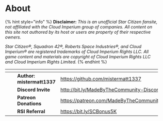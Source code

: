 # About

{% hint style="info" %}
**Disclaimer:** _This is an unofficial Star Citizen fansite, not affiliated with the Cloud Imperium group of companies._ _All content on this site not authored by its host or users are property of their respective owners._

_Star Citizen®, Squadron 42®, Roberts Space Industries®, and Cloud Imperium® are registered trademarks of Cloud Imperium Rights LLC. All game content and materials are copyright of Cloud Imperium Rights LLC and Cloud Imperium Rights Limited._
{% endhint %}

<table data-view="cards"><thead><tr><th></th><th></th><th></th><th data-hidden data-card-target data-type="content-ref"></th><th data-hidden data-card-cover data-type="files"></th></tr></thead><tbody><tr><td></td><td></td><td><strong>Author: mistermatt1337</strong></td><td><a href="https://github.com/mistermatt1337">https://github.com/mistermatt1337</a></td><td></td></tr><tr><td></td><td></td><td><strong>Discord Invite</strong></td><td><a href="http://bit.ly/MadeByTheCommunity-Discord">http://bit.ly/MadeByTheCommunity-Discord</a></td><td></td></tr><tr><td></td><td></td><td><strong>Patreon Donations</strong></td><td><a href="https://patreon.com/MadeByTheCommunity">https://patreon.com/MadeByTheCommunity</a></td><td></td></tr><tr><td></td><td></td><td><strong>RSI Referral</strong></td><td><a href="https://bit.ly/SCBonus5K">https://bit.ly/SCBonus5K</a></td><td></td></tr></tbody></table>

